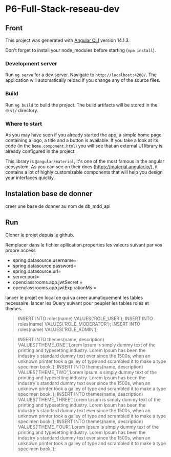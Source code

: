 # P6-Full-Stack-reseau-dev

## Front

This project was generated with [Angular CLI](https://github.com/angular/angular-cli) version 14.1.3.

Don't forget to install your node_modules before starting (`npm install`).

### Development server

Run `ng serve` for a dev server. Navigate to `http://localhost:4200/`. The application will automatically reload if you change any of the source files.

### Build

Run `ng build` to build the project. The build artifacts will be stored in the `dist/` directory.

### Where to start

As you may have seen if you already started the app, a simple home page containing a logo, a title and a button is available. If you take a look at its code (in the `home.component.html`) you will see that an external UI library is already configured in the project.

This library is `@angular/material`, it's one of the most famous in the angular ecosystem. As you can see on their docs (https://material.angular.io/), it contains a lot of highly customizable components that will help you design your interfaces quickly.

## Instalation base de donner
creer une base de donner au nom de db_mdd_api 
## Run
Cloner le projet depuis le github.

Remplacer dans le fichier apllication.properties les valeurs suivant par vos propre access
* spring.datasource.username=
* spring.datasource.password=
* spring.datasource.url=
* server.port=
* openclassrooms.app.jwtSecret =
* openclassrooms.app.jwtExpirationMs =

lancer le projet en local ce qui va creer aumatiquement les tables necessaire.
lancer les Query suivant pour peupler les tables roles et themes.
>INSERT INTO roles(name) VALUES('ROLE_USER');
>INSERT INTO roles(name) VALUES('ROLE_MODERATOR');
>INSERT INTO roles(name) VALUES('ROLE_ADMIN');

>INSERT INTO themes(name, description) VALUES('THEME_ONE','Lorem Ipsum is simply dummy text of the printing and typesetting industry. Lorem Ipsum has been the industry's standard dummy text ever since the 1500s, when an unknown printer took a galley of type and scrambled it to make a type specimen book.');
>INSERT INTO themes(name, description) VALUES('THEME_TWO','Lorem Ipsum is simply dummy text of the printing and typesetting industry. Lorem Ipsum has been the industry's standard dummy text ever since the 1500s, when an unknown printer took a galley of type and scrambled it to make a type specimen book.');
>INSERT INTO themes(name, description) VALUES('THEME_THREE','Lorem Ipsum is simply dummy text of the printing and typesetting industry. Lorem Ipsum has been the industry's standard dummy text ever since the 1500s, when an unknown printer took a galley of type and scrambled it to make a type specimen book.');
>INSERT INTO themes(name, description) VALUES('THEME_FOUR','Lorem Ipsum is simply dummy text of the printing and typesetting industry. Lorem Ipsum has been the industry's standard dummy text ever since the 1500s, when an unknown printer took a galley of type and scrambled it to make a type specimen book.');
